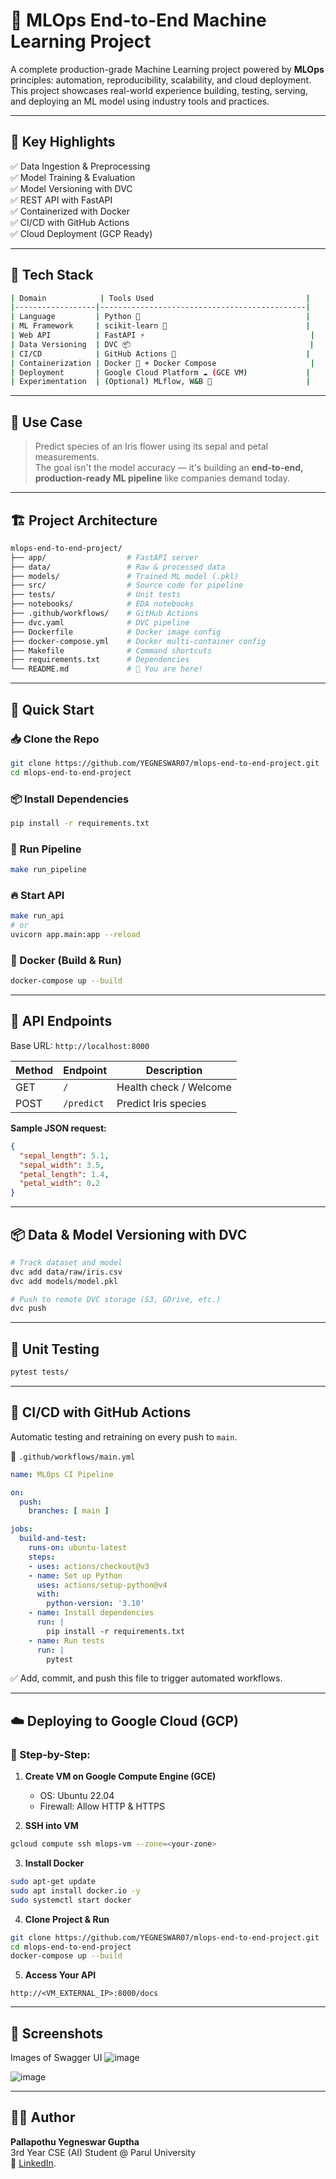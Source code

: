 # 🚀 MLOps End-to-End Machine Learning Project

A complete production-grade Machine Learning project powered by **MLOps** principles: automation, reproducibility, scalability, and cloud deployment.  
This project showcases real-world experience building, testing, serving, and deploying an ML model using industry tools and practices.

---

## 🎯 Key Highlights

✅ Data Ingestion & Preprocessing  
✅ Model Training & Evaluation  
✅ Model Versioning with DVC  
✅ REST API with FastAPI  
✅ Containerized with Docker  
✅ CI/CD with GitHub Actions  
✅ Cloud Deployment (GCP Ready)

---

## 📌 Tech Stack
``` bash
| Domain            | Tools Used                                  |
|------------------|----------------------------------------------|
| Language         | Python 🐍                                     |
| ML Framework     | scikit-learn 🤖                               |
| Web API          | FastAPI ⚡                                     |
| Data Versioning  | DVC 📦                                        |
| CI/CD            | GitHub Actions 🚀                             |
| Containerization | Docker 🐳 + Docker Compose                     |
| Deployment       | Google Cloud Platform ☁️ (GCE VM)             |
| Experimentation  | (Optional) MLflow, W&B 🎯                     |
```
---

## 🧠 Use Case

> Predict species of an Iris flower using its sepal and petal measurements.  
The goal isn't the model accuracy — it's building an **end-to-end, production-ready ML pipeline** like companies demand today.

---

## 🏗️ Project Architecture

```bash
mlops-end-to-end-project/
├── app/                  # FastAPI server
├── data/                 # Raw & processed data
├── models/               # Trained ML model (.pkl)
├── src/                  # Source code for pipeline
├── tests/                # Unit tests
├── notebooks/            # EDA notebooks
├── .github/workflows/    # GitHub Actions
├── dvc.yaml              # DVC pipeline
├── Dockerfile            # Docker image config
├── docker-compose.yml    # Docker multi-container config
├── Makefile              # Command shortcuts
├── requirements.txt      # Dependencies
└── README.md             # 📖 You are here!
```

---

## 🚀 Quick Start

### 📥 Clone the Repo

```bash
git clone https://github.com/YEGNESWAR07/mlops-end-to-end-project.git
cd mlops-end-to-end-project
```

### 📦 Install Dependencies

```bash
pip install -r requirements.txt
```

### 🧪 Run Pipeline

```bash
make run_pipeline
```

### 🔥 Start API

```bash
make run_api
# or
uvicorn app.main:app --reload
```

### 🐳 Docker (Build & Run)

```bash
docker-compose up --build
```

---

## 📡 API Endpoints

Base URL: `http://localhost:8000`

| Method | Endpoint    | Description            |
|--------|-------------|------------------------|
| GET    | `/`         | Health check / Welcome |
| POST   | `/predict`  | Predict Iris species   |

**Sample JSON request:**

```json
{
  "sepal_length": 5.1,
  "sepal_width": 3.5,
  "petal_length": 1.4,
  "petal_width": 0.2
}
```

---

## 📦 Data & Model Versioning with DVC

```bash
# Track dataset and model
dvc add data/raw/iris.csv
dvc add models/model.pkl

# Push to remote DVC storage (S3, GDrive, etc.)
dvc push
```

---

## 🧪 Unit Testing

```bash
pytest tests/
```

---

## 🔁 CI/CD with GitHub Actions

Automatic testing and retraining on every push to `main`.

📁 `.github/workflows/main.yml`

```yaml
name: MLOps CI Pipeline

on:
  push:
    branches: [ main ]

jobs:
  build-and-test:
    runs-on: ubuntu-latest
    steps:
    - uses: actions/checkout@v3
    - name: Set up Python
      uses: actions/setup-python@v4
      with:
        python-version: '3.10'
    - name: Install dependencies
      run: |
        pip install -r requirements.txt
    - name: Run tests
      run: |
        pytest
```

✅ Add, commit, and push this file to trigger automated workflows.

---

## ☁️ Deploying to Google Cloud (GCP)

### 🔧 Step-by-Step:

1. **Create VM on Google Compute Engine (GCE)**
   - OS: Ubuntu 22.04
   - Firewall: Allow HTTP & HTTPS

2. **SSH into VM**

```bash
gcloud compute ssh mlops-vm --zone=<your-zone>
```

3. **Install Docker**

```bash
sudo apt-get update
sudo apt install docker.io -y
sudo systemctl start docker
```

4. **Clone Project & Run**

```bash
git clone https://github.com/YEGNESWAR07/mlops-end-to-end-project.git
cd mlops-end-to-end-project
docker-compose up --build
```

5. **Access Your API**

```text
http://<VM_EXTERNAL_IP>:8000/docs
```

---

## 📸 Screenshots
Images of Swagger UI
![image](https://github.com/user-attachments/assets/2fd0d1b7-e367-41a7-aef0-f67df274902c)

![image](https://github.com/user-attachments/assets/5d00562f-1e29-409e-b2ba-baf1c4e42a66)

---

## 👨‍💻 Author

**Pallapothu Yegneswar Guptha**  
3rd Year CSE (AI) Student @ Parul University  
🔗 [LinkedIn](https://www.linkedin.com/in/pallapothu-yegneswar-guptha-65b480253).

